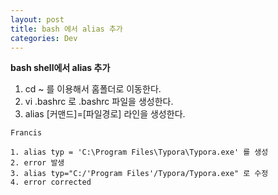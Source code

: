 ```yaml
---
layout: post
title: bash 에서 alias 추가
categories: Dev
---
```


**bash shell에서 alias 추가**

1. cd ~ 를 이용해서 홈폴더로 이동한다.
2. vi .bashrc 로 .bashrc 파일을 생성한다.
3. alias [커맨드]=[파일경로] 라인을 생성한다.

```
Francis

1. alias typ = 'C:\Program Files\Typora\Typora.exe' 를 생성
2. error 발생
3. alias typ="C:/'Program Files'/Typora/Typora.exe" 로 수정
4. error corrected
```

